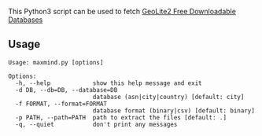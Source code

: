This Python3 script can be used to fetch [GeoLite2 Free Downloadable Databases](https://dev.maxmind.com/geoip/geoip2/geolite2/)

## Usage
```
Usage: maxmind.py [options]

Options:
  -h, --help            show this help message and exit
  -d DB, --db=DB, --database=DB
                        database (asn|city|country) [default: city]
  -f FORMAT, --format=FORMAT
                        database format (binary|csv) [default: binary]
  -p PATH, --path=PATH  path to extract the files [default: .]
  -q, --quiet           don't print any messages
```
